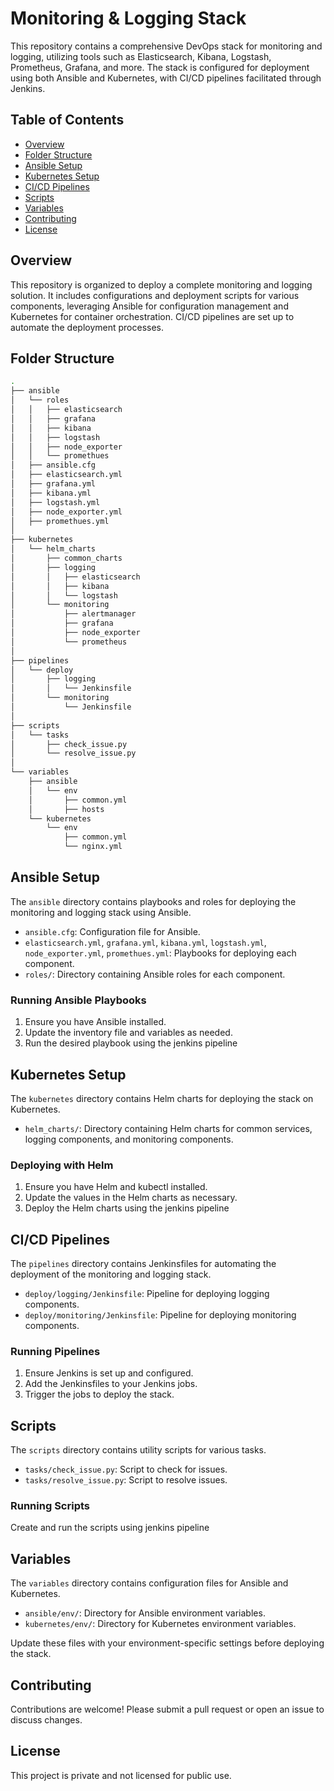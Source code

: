 
# Monitoring & Logging Stack

This repository contains a comprehensive DevOps stack for monitoring and logging, utilizing tools such as Elasticsearch, Kibana, Logstash, Prometheus, Grafana, and more. The stack is configured for deployment using both Ansible and Kubernetes, with CI/CD pipelines facilitated through Jenkins.

## Table of Contents

-   [Overview](#overview)
-   [Folder Structure](#folder-structure)
-   [Ansible Setup](#ansible-setup)
-   [Kubernetes Setup](#kubernetes-setup)
-   [CI/CD Pipelines](#cicd-pipelines)
-   [Scripts](#scripts)
-   [Variables](#variables)
-   [Contributing](#contributing)
-   [License](#license)

## Overview

This repository is organized to deploy a complete monitoring and logging solution. It includes configurations and deployment scripts for various components, leveraging Ansible for configuration management and Kubernetes for container orchestration. CI/CD pipelines are set up to automate the deployment processes.

## Folder Structure

```sh
.
├── ansible
│   └── roles
│   │   ├── elasticsearch
│   │   ├── grafana
│   │   ├── kibana
│   │   ├── logstash
│   │   ├── node_exporter
│   │   └── promethues
│   ├── ansible.cfg
│   ├── elasticsearch.yml
│   ├── grafana.yml
│   ├── kibana.yml
│   ├── logstash.yml
│   ├── node_exporter.yml
│   ├── promethues.yml
│
├── kubernetes
│   └── helm_charts
│       ├── common_charts
│       ├── logging
│       │   ├── elasticsearch
│       │   ├── kibana
│       │   └── logstash
│       └── monitoring
│           ├── alertmanager
│           ├── grafana
│           ├── node_exporter
│           └── prometheus
│
├── pipelines
│   └── deploy
│       ├── logging
│       │   └── Jenkinsfile
│       └── monitoring
│           └── Jenkinsfile
│
├── scripts
│   └── tasks
│       ├── check_issue.py
│       └── resolve_issue.py
│
└── variables
    ├── ansible
    │   └── env
    │       ├── common.yml
    │       ├── hosts
    └── kubernetes
        └── env
            ├── common.yml
            └── nginx.yml
```
## Ansible Setup

The `ansible` directory contains playbooks and roles for deploying the monitoring and logging stack using Ansible.

-   `ansible.cfg`: Configuration file for Ansible.
-   `elasticsearch.yml`, `grafana.yml`, `kibana.yml`, `logstash.yml`, `node_exporter.yml`, `promethues.yml`: Playbooks for deploying each component.
-   `roles/`: Directory containing Ansible roles for each component.

### Running Ansible Playbooks

1.  Ensure you have Ansible installed.
2.  Update the inventory file and variables as needed.
3.  Run the desired playbook using the jenkins pipeline


## Kubernetes Setup

The `kubernetes` directory contains Helm charts for deploying the stack on Kubernetes.

-   `helm_charts/`: Directory containing Helm charts for common services, logging components, and monitoring components.

### Deploying with Helm

1.  Ensure you have Helm and kubectl installed.
2.  Update the values in the Helm charts as necessary.
3.  Deploy the Helm charts using the jenkins pipeline


## CI/CD Pipelines

The `pipelines` directory contains Jenkinsfiles for automating the deployment of the monitoring and logging stack.

-   `deploy/logging/Jenkinsfile`: Pipeline for deploying logging components.
-   `deploy/monitoring/Jenkinsfile`: Pipeline for deploying monitoring components.

### Running Pipelines

1.  Ensure Jenkins is set up and configured.
2.  Add the Jenkinsfiles to your Jenkins jobs.
3.  Trigger the jobs to deploy the stack.

## Scripts

The `scripts` directory contains utility scripts for various tasks.

-   `tasks/check_issue.py`: Script to check for issues.
-   `tasks/resolve_issue.py`: Script to resolve issues.

### Running Scripts

Create and run the scripts using jenkins pipeline

## Variables

The `variables` directory contains configuration files for Ansible and Kubernetes.

-   `ansible/env/`: Directory for Ansible environment variables.
-   `kubernetes/env/`: Directory for Kubernetes environment variables.

Update these files with your environment-specific settings before deploying the stack.

## Contributing

Contributions are welcome! Please submit a pull request or open an issue to discuss changes.

## License

This project is private and not licensed for public use.